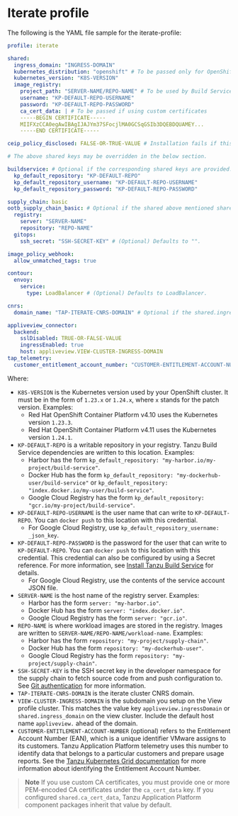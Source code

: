 # Iterate profile

The following is the YAML file sample for the iterate-profile:

```yaml
profile: iterate

shared:
  ingress_domain: "INGRESS-DOMAIN"
  kubernetes_distribution: "openshift" # To be passed only for OpenShift. Defaults to "".
  kubernetes_version: "K8S-VERSION"
  image_registry:
    project_path: "SERVER-NAME/REPO-NAME" # To be used by Build Service by appending "/buildservice" and used by Supply chain by appending "/workloads"
    username: "KP-DEFAULT-REPO-USERNAME"
    password: "KP-DEFAULT-REPO-PASSWORD"
    ca_cert_data: | # To be passed if using custom certificates
    -----BEGIN CERTIFICATE-----
    MIIFXzCCA0egAwIBAgIJAJYm37SFocjlMA0GCSqGSIb3DQEBDQUAMEY...
    -----END CERTIFICATE-----

ceip_policy_disclosed: FALSE-OR-TRUE-VALUE # Installation fails if this is not set to true. Not a string.

# The above shared keys may be overridden in the below section.

buildservice: # Optional if the corresponding shared keys are provided.
  kp_default_repository: "KP-DEFAULT-REPO"
  kp_default_repository_username: "KP-DEFAULT-REPO-USERNAME"
  kp_default_repository_password: "KP-DEFAULT-REPO-PASSWORD"

supply_chain: basic
ootb_supply_chain_basic: # Optional if the shared above mentioned shared keys are provided.
  registry:
    server: "SERVER-NAME"
    repository: "REPO-NAME"
  gitops:
    ssh_secret: "SSH-SECRET-KEY" # (Optional) Defaults to "".

image_policy_webhook:
  allow_unmatched_tags: true

contour:
  envoy:
    service:
      type: LoadBalancer # (Optional) Defaults to LoadBalancer.

cnrs:
  domain_name: "TAP-ITERATE-CNRS-DOMAIN" # Optional if the shared.ingress_domain is provided.

appliveview_connector:
  backend:
    sslDisabled: TRUE-OR-FALSE-VALUE
    ingressEnabled: true
    host: appliveview.VIEW-CLUSTER-INGRESS-DOMAIN
tap_telemetry:
  customer_entitlement_account_number: "CUSTOMER-ENTITLEMENT-ACCOUNT-NUMBER" # (Optional) Identify data for creating Tanzu Application Platform usage reports.
```

Where:

- `K8S-VERSION` is the Kubernetes version used by your OpenShift cluster. It must be in the form of `1.23.x` or `1.24.x`, where `x` stands for the patch version. Examples:
    - Red Hat OpenShift Container Platform v4.10 uses the Kubernetes version `1.23.3`.
    - Red Hat OpenShift Container Platform v4.11 uses the Kubernetes version `1.24.1`.
- `KP-DEFAULT-REPO` is a writable repository in your registry. Tanzu Build Service dependencies are written to this location. Examples:
    - Harbor has the form `kp_default_repository: "my-harbor.io/my-project/build-service"`.
    - Docker Hub has the form `kp_default_repository: "my-dockerhub-user/build-service"` or `kp_default_repository: "index.docker.io/my-user/build-service"`.
    - Google Cloud Registry has the form `kp_default_repository: "gcr.io/my-project/build-service"`.
- `KP-DEFAULT-REPO-USERNAME` is the user name that can write to `KP-DEFAULT-REPO`. You can `docker push` to this location with this credential.
    - For Google Cloud Registry, use `kp_default_repository_username: _json_key`.
- `KP-DEFAULT-REPO-PASSWORD` is the password for the user that can write to `KP-DEFAULT-REPO`. You can `docker push` to this location with this credential. This credential can also be configured by using a Secret reference. For more information, see [Install Tanzu Build Service](../../tanzu-build-service/install-tbs.html#install-secret-refs) for details.
    - For Google Cloud Registry, use the contents of the service account JSON file.
- `SERVER-NAME` is the host name of the registry server. Examples:
    - Harbor has the form `server: "my-harbor.io"`.
    - Docker Hub has the form `server: "index.docker.io"`.
    - Google Cloud Registry has the form `server: "gcr.io"`.
- `REPO-NAME` is where workload images are stored in the registry.
Images are written to `SERVER-NAME/REPO-NAME/workload-name`. Examples:
    - Harbor has the form `repository: "my-project/supply-chain"`.
    - Docker Hub has the form `repository: "my-dockerhub-user"`.
    - Google Cloud Registry has the form `repository: "my-project/supply-chain"`.
- `SSH-SECRET-KEY` is the SSH secret key in the developer namespace for the supply chain to fetch source code from and push configuration to. See [Git authentication](../../scc/git-auth.hbs.md) for more information.
- `TAP-ITERATE-CNRS-DOMAIN` is the iterate cluster CNRS domain.
- `VIEW-CLUSTER-INGRESS-DOMAIN` is the subdomain you setup on the View profile cluster. This matches the value key `appliveview.ingressDomain` or `shared.ingress_domain` on the view cluster. Include the default host name `appliveview.` ahead of the domain.
- `CUSTOMER-ENTITLEMENT-ACCOUNT-NUMBER` (optional) refers to the Entitlement Account Number (EAN), which is a unique identifier VMware assigns to its customers. Tanzu Application Platform telemetry uses this number to identify data that belongs to a particular customers and prepare usage reports. See the [Tanzu Kubernetes Grid documentation](https://docs.vmware.com/en/VMware-Tanzu-Kubernetes-Grid/1.5/vmware-tanzu-kubernetes-grid-15/GUID-cluster-lifecycle-ceip.html#identify-the-entitlement-account-number-2) for more information about identifying the Entitlement Account Number.

>**Note** If you use custom CA certificates, you must provide one or more PEM-encoded CA certificates under the `ca_cert_data` key. If you configured `shared.ca_cert_data`, Tanzu Application Platform component packages inherit that value by default.
